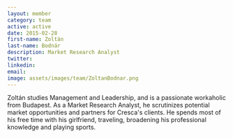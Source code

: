 ```yaml
---
layout: member
category: team
active: active
date: 2015-02-28
first-name: Zoltán
last-name: Bodnár
description: Market Research Analyst
twitter:
linkedin:
email:
image: assets/images/team/ZoltanBodnar.png
---
```

Zoltán studies Management and Leadership, and is a passionate workaholic from Budapest. As a Market Research Analyst, he scrutinizes potential market opportunities and partners for Cresca's clients. He spends most of his free time with his girlfriend, traveling, broadening his professional knowledge and playing sports.
